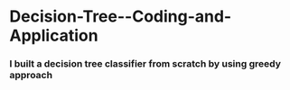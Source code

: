 # Decision-Tree--Coding-and-Application

### I built a decision tree classifier from scratch by using greedy approach
